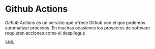# Github Actions

*Github Actions* es un servicio que ofrece Github con el que podemos automatizar procesos. En muchas ocasiones los proyectos de software requieren acciones como el despliegue 

[`YAML`](yaml.md)

